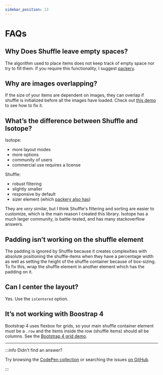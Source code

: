 ```yaml
---
sidebar_position: 13
---
```


# FAQs

## Why Does Shuffle leave empty spaces?

The algorithm used to place items does not keep track of empty space nor try to fill them. If you require this functionality, I suggest [packery](http://packery.metafizzy.co/).

## Why are images overlapping?

If the size of your items are dependent on images, they can overlap if shuffle is initialized before all the images have loaded. Check out [this demo](https://codepen.io/Vestride/details/podNGMR) to see how to fix it.

## What’s the difference between Shuffle and Isotope?

Isotope:

- more layout modes
- more options
- community of users
- commercial use requires a license

Shuffle:

- robust filtering
- slightly smaller
- responsive by default
- sizer element (which [packery also has](https://packery.metafizzy.co/options.html#element-sizing))

They are _very_ similar, but I think Shuffle's filtering and sorting are easier to customize, which is the main reason I created this library. Isotope has a much larger community, is battle-tested, and has many stackoverflow answers.

## Padding isn’t working on the shuffle element

The padding is ignored by Shuffle because it creates complexities with absolute positioning the shuffle-items when they have a percentage width as well as setting the height of the shuffle container because of box-sizing. To fix this, wrap the shuffle element in another element which has the padding on it.

## Can I center the layout?

Yes. Use the `isCentered` option.

## It’s not working with Boostrap 4

Bootstrap 4 uses flexbox for grids, so your main shuffle container element must be a `.row` and the items inside the row (shuffle items) should all be columns. See the [Bootstrap 4 grid demo](https://codepen.io/Vestride/details/weWbJQ).

---

:::info Didn't find an answer?

Try browsing the [CodePen collection](https://codepen.io/collection/AWGLbd) or searching the issues [on GitHub](https://github.com/Vestride/Shuffle/issues).

:::
